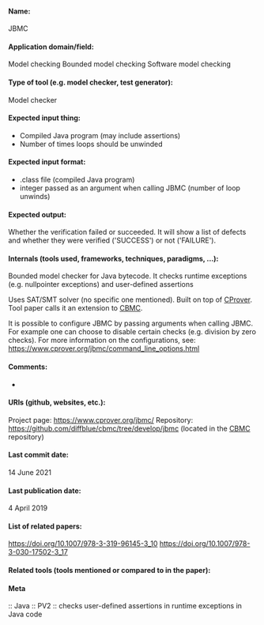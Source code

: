 #### Name:
JBMC

#### Application domain/field:
Model checking
Bounded model checking
Software model checking

#### Type of tool (e.g. model checker, test generator):
Model checker

#### Expected input thing:
- Compiled Java program (may include assertions)
- Number of times loops should be unwinded

#### Expected input format:
- .class file (compiled Java program)
- integer passed as an argument when calling JBMC (number of loop unwinds)

#### Expected output:
Whether the verification failed or succeeded. It will show a list of defects and whether they were verified ('SUCCESS') or not ('FAILURE').

#### Internals (tools used, frameworks, techniques, paradigms, ...):
Bounded model checker for Java bytecode.
It checks runtime exceptions (e.g. nullpointer exceptions) and user-defined assertions

Uses SAT/SMT solver (no specific one mentioned).
Built on top of [CProver](../Frameworks/CProver.md).
Tool paper calls it an extension to [CBMC](CBMC.md).

It is possible to configure JBMC by passing arguments when calling JBMC. For example one can choose to disable certain checks (e.g. division by zero checks). For more information on the configurations, see: https://www.cprover.org/jbmc/command_line_options.html

#### Comments:
-

#### URIs (github, websites, etc.):
Project page: https://www.cprover.org/jbmc/
Repository: https://github.com/diffblue/cbmc/tree/develop/jbmc (located in the [CBMC](CBMC.md) repository)

#### Last commit date:
14 June 2021

#### Last publication date:
4 April 2019

#### List of related papers:
https://doi.org/10.1007/978-3-319-96145-3_10
https://doi.org/10.1007/978-3-030-17502-3_17

#### Related tools (tools mentioned or compared to in the paper):

#### Meta
:: Java
:: PV2           :: checks user-defined assertions in runtime exceptions in Java code